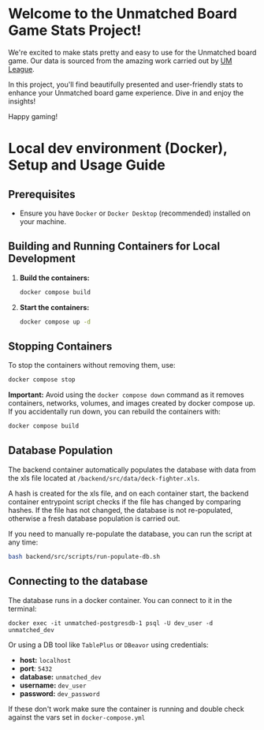 # Welcome to the Unmatched Board Game Stats Project!

We're excited to make stats pretty and easy to use for the Unmatched board game. Our data is sourced from the amazing work carried out by [UM League](https://www.umleague.net/fighterstats).

In this project, you'll find beautifully presented and user-friendly stats to enhance your Unmatched board game experience. Dive in and enjoy the insights!

Happy gaming!

# Local dev environment (Docker), Setup and Usage Guide

## Prerequisites

- Ensure you have `Docker` or `Docker Desktop` (recommended) installed on your machine.

## Building and Running Containers for Local Development

1. **Build the containers:**
   ```sh
   docker compose build
   ```
1. **Start the containers:**
   ```sh
   docker compose up -d
   ```

## Stopping Containers

To stop the containers without removing them, use:

```sh
docker compose stop
```

**Important:** Avoid using the `docker compose down` command as it removes containers, networks, volumes, and images created by docker compose up. If you accidentally run down, you can rebuild the containers with:

```sh
docker compose build
```

## Database Population

The backend container automatically populates the database with data from the xls file located at `/backend/src/data/deck-fighter.xls`.

A hash is created for the xls file, and on each container start, the backend container entrypoint script checks if the file has changed by comparing hashes. If the file has not changed, the database is not re-populated, otherwise a fresh database population is carried out.

If you need to manually re-populate the database, you can run the script at any time:

```sh
bash backend/src/scripts/run-populate-db.sh
```

## Connecting to the database

The database runs in a docker container. You can connect to it in the terminal:

```
docker exec -it unmatched-postgresdb-1 psql -U dev_user -d unmatched_dev
```

Or using a DB tool like `TablePlus` or `DBeavor` using credentials:

- **host:** `localhost`
- **port**: `5432`
- **database:** `unmatched_dev`
- **username:** `dev_user`
- **password:** `dev_password`

If these don't work make sure the container is running and double check against the vars set in `docker-compose.yml`
